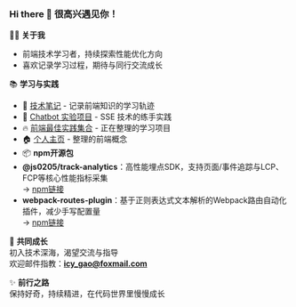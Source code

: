 ### Hi there 👋 很高兴遇见你！

🧑‍💻 **关于我**  
- 前端技术学习者，持续探索性能优化方向  
- 喜欢记录学习过程，期待与同行交流成长  

📚 **学习与实践**  
- 📖 [技术笔记](https://js0205.github.io/my-notes/performance/performance) - 记录前端知识的学习轨迹  
- 🤖 [Chatbot 实验项目](https://chat-sse-fe.vercel.app/chat) - SSE 技术的练手实践
- 🔥 [前端最佳实践集合](https://frontend-practice-repo-nxercz58u-js0205s-projects.vercel.app/) - 正在整理的学习项目
- 🏠 [个人主页](https://js0205.github.io/) - 整理的前端概念 
- 📦 **npm开源包**  
- **@js0205/track-analytics**：高性能埋点SDK，支持页面/事件追踪与LCP、FCP等核心性能指标采集  
  → [npm链接](https://www.npmjs.com/package/@js0205/track-analytics)   
- **webpack-routes-plugin**：基于正则表达式文本解析的Webpack路由自动化插件，减少手写配置量  
  → [npm链接](https://www.npmjs.com/package/webpack-routes-plugin) 

🌱 **共同成长**  
初入技术深海，渴望交流与指导  
欢迎邮件指教：**icy_gao@foxmail.com**  

✨ **前行之路**  
保持好奇，持续精进，在代码世界里慢慢成长
